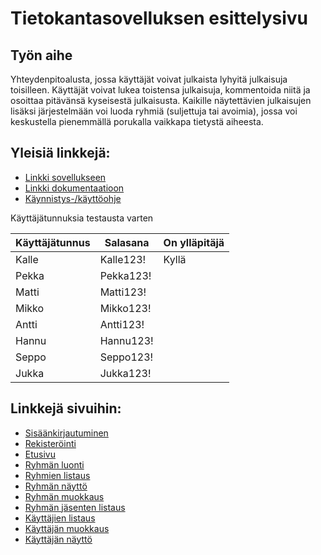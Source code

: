 # Tietokantasovelluksen esittelysivu

## Työn aihe

Yhteydenpitoalusta, jossa käyttäjät voivat julkaista lyhyitä julkaisuja toisilleen. Käyttäjät
voivat lukea toistensa julkaisuja, kommentoida niitä ja osoittaa pitävänsä kyseisestä julkaisusta.
Kaikille näytettävien julkaisujen lisäksi järjestelmään voi luoda ryhmiä (suljettuja tai avoimia),
jossa voi keskustella pienemmällä porukalla vaikkapa tietystä aiheesta.

## Yleisiä linkkejä:

* [Linkki sovellukseen](http://lpaatela.users.cs.helsinki.fi/tsoha)
* [Linkki dokumentaatioon](doc/dokumentaatio.pdf)
* [Käynnistys-/käyttöohje](doc/kayttoohje.md)

Käyttäjätunnuksia testausta varten

Käyttäjätunnus | Salasana | On ylläpitäjä
---------------|----------|--------------
Kalle          | Kalle123! | Kyllä        
Pekka          | Pekka123! | 
Matti          | Matti123! | 
Mikko          | Mikko123! | 
Antti          | Antti123! | 
Hannu          | Hannu123! | 
Seppo          | Seppo123! | 
Jukka          | Jukka123! | 

## Linkkejä sivuihin:

* [Sisäänkirjautuminen](http://lpaatela.users.cs.helsinki.fi/tsoha/login)
* [Rekisteröinti](http://lpaatela.users.cs.helsinki.fi/tsoha/register)
* [Etusivu](http://lpaatela.users.cs.helsinki.fi/tsoha)
* [Ryhmän luonti](http://lpaatela.users.cs.helsinki.fi/tsoha/create_group)
* [Ryhmien listaus](http://lpaatela.users.cs.helsinki.fi/tsoha/group)
* [Ryhmän näyttö](http://lpaatela.users.cs.helsinki.fi/tsoha/group/1)
* [Ryhmän muokkaus](http://lpaatela.users.cs.helsinki.fi/tsoha/group/1/edit)
* [Ryhmän jäsenten listaus](http://lpaatela.users.cs.helsinki.fi/tsoha/group/1/members)
* [Käyttäjien listaus](http://lpaatela.users.cs.helsinki.fi/tsoha/user)
* [Käyttäjän muokkaus](http://lpaatela.users.cs.helsinki.fi/tsoha/user/1/edit)
* [Käyttäjän näyttö](http://lpaatela.users.cs.helsinki.fi/tsoha/user/1)
